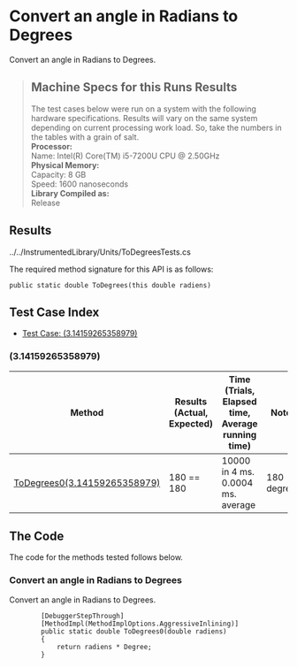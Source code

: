 # Convert an angle in Radians to Degrees

Convert an angle in Radians to Degrees.

> ## Machine Specs for this Runs Results
> The test cases below were run on a system with the following hardware specifications. Results will vary on the same system depending on current processing work load. So, take the numbers in the tables with a grain of salt.  
> **Processor:**  
> Name: Intel(R) Core(TM) i5-7200U CPU @ 2.50GHz  
  > **Physical Memory:**  
> Capacity: 8 GB  
> Speed: 1600 nanoseconds  
  > **Library Compiled as:**  
> Release  

## Results

../../InstrumentedLibrary/Units/ToDegreesTests.cs

The required method signature for this API is as follows:

```CSharp
public static double ToDegrees(this double radiens)
```

## Test Case Index

- [Test Case: (3.14159265358979)](#3.14159265358979)

### (3.14159265358979)

| Method | Results (Actual, Expected) | Time (Trials, Elapsed time, Average running time) | Notes |
|---|---|---|---|
| [ToDegrees0(3.14159265358979)](#Convert-an-angle-in-Radians-to-Degrees) | 180 == 180 | 10000 in 4 ms. 0.0004 ms. average | 180 degrees |

## The Code

The code for the methods tested follows below.

### Convert an angle in Radians to Degrees

Convert an angle in Radians to Degrees.  

```CSharp
        [DebuggerStepThrough]
        [MethodImpl(MethodImplOptions.AggressiveInlining)]
        public static double ToDegrees0(double radiens)
        {
            return radiens * Degree;
        }
```

